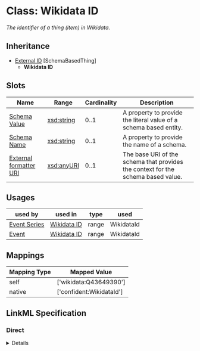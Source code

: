 # Class: Wikidata ID
_The identifier of a thing (item) in Wikidata._







## Inheritance
* [External ID](ExternalIdentifier.md) [SchemaBasedThing]
    * **Wikidata ID**



## Slots

| Name | Range | Cardinality | Description  | 
| ---  | --- | --- | --- | 
| [Schema Value](schema_value.md) | [xsd:string](http://www.w3.org/2001/XMLSchema#string) | 0..1 | A property to provide the literal value of a schema based entity.  | 
| [Schema Name](schema_name.md) | [xsd:string](http://www.w3.org/2001/XMLSchema#string) | 0..1 | A property to provide the name of a schema.  | 
| [External formatter URI](schema_base_uri.md) | [xsd:anyURI](http://www.w3.org/2001/XMLSchema#anyURI) | 0..1 | The base URI of the schema that provides the context for the schema based value.  | 


## Usages


| used by | used in | type | used |
| ---  | --- | --- | --- |
| [Event Series](EventSeries.md) | [Wikidata ID](wikidata_id.md) | range | WikidataId |
| [Event](Event.md) | [Wikidata ID](wikidata_id.md) | range | WikidataId |












## Mappings

| Mapping Type | Mapped Value |
| ---  | ---  |
| self | ['wikidata:Q43649390'] |
| native | ['confident:WikidataId'] |


## LinkML Specification

<!-- TODO: investigate https://stackoverflow.com/questions/37606292/how-to-create-tabbed-code-blocks-in-mkdocs-or-sphinx -->

### Direct

<details>
```yaml
name: WikidataId
description: The identifier of a thing (item) in Wikidata.
title: Wikidata ID
from_schema: https://raw.githubusercontent.com/TIBHannover/ConfIDent_schema/%238_naming/src/linkml/ConfIDent_schema.yaml
is_a: ExternalIdentifier
slot_usage:
  schema_name:
    name: schema_name
    ifabsent: string(Wikidata)
  schema_base_uri:
    name: schema_base_uri
    ifabsent: uri(https://www.wikidata.org/entity/)
class_uri: wikidata:Q43649390

```
</details>

### Induced

<details>
```yaml
name: WikidataId
description: The identifier of a thing (item) in Wikidata.
title: Wikidata ID
from_schema: https://raw.githubusercontent.com/TIBHannover/ConfIDent_schema/%238_naming/src/linkml/ConfIDent_schema.yaml
is_a: ExternalIdentifier
slot_usage:
  schema_name:
    name: schema_name
    ifabsent: string(Wikidata)
  schema_base_uri:
    name: schema_base_uri
    ifabsent: uri(https://www.wikidata.org/entity/)
attributes:
  schema_value:
    name: schema_value
    description: A property to provide the literal value of a schema based entity.
    title: Schema Value
    from_schema: https://raw.githubusercontent.com/TIBHannover/ConfIDent_schema/%238_naming/src/linkml/ConfIDent_schema.yaml
    alias: schema_value
    owner: WikidataId
    range: string
  schema_name:
    name: schema_name
    description: A property to provide the name of a schema.
    title: Schema Name
    from_schema: https://raw.githubusercontent.com/TIBHannover/ConfIDent_schema/%238_naming/src/linkml/ConfIDent_schema.yaml
    ifabsent: string(Wikidata)
    alias: schema_name
    owner: WikidataId
    range: string
  schema_base_uri:
    name: schema_base_uri
    description: The base URI of the schema that provides the context for the schema
      based value.
    title: External formatter URI
    from_schema: https://raw.githubusercontent.com/TIBHannover/ConfIDent_schema/%238_naming/src/linkml/ConfIDent_schema.yaml
    ifabsent: uri(https://www.wikidata.org/entity/)
    alias: schema_base_uri
    owner: WikidataId
    range: uriorcurie
class_uri: wikidata:Q43649390

```
</details>